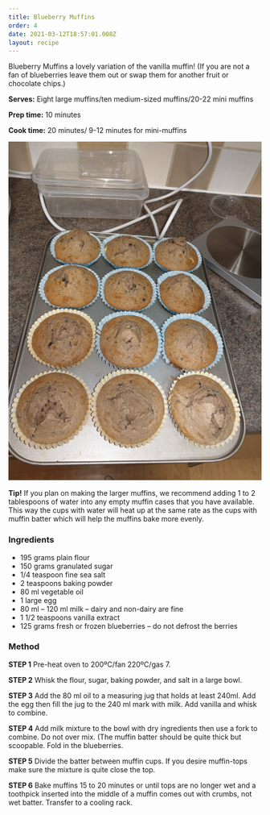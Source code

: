 ```yaml
---
title: Blueberry Muffins
order: 4
date: 2021-03-12T18:57:01.008Z
layout: recipe
---
```

Blueberry Muffins a lovely variation of the vanilla muffin! (If you are not a fan of blueberries leave them out or swap them for another fruit or chocolate chips.)

**Serves:** Eight large muffins/ten medium-sized muffins/20-22 mini muffins 

**Prep time:** 10 minutes

**Cook time:** 20 minutes/ 9-12 minutes for mini-muffins

![Blueberry muffins still in their cases, in their muffin tray](../uploads/imag0861.jpg "Blueberry Muffins")

**Tip!** If you plan on making the larger muffins, we recommend adding 1 to 2 tablespoons of water into any empty muffin cases that you have available. This way the cups with water will heat up at the same rate as the cups with muffin batter which will help the muffins bake more evenly.

### Ingredients

* 195 grams plain flour
* 150 grams granulated sugar
* 1/4 teaspoon fine sea salt
* 2 teaspoons baking powder
* 80 ml vegetable oil
* 1 large egg
* 80 ml – 120 ml milk – dairy and non-dairy are fine
* 1 1/2 teaspoons vanilla extract
* 125 grams fresh or frozen blueberries – do not defrost the berries

### Method

**STEP 1**
Pre-heat oven to 200ºC/fan 220ºC/gas 7.

**STEP 2**
Whisk the flour, sugar, baking powder, and salt in a large bowl.

**STEP 3**
Add the 80 ml oil to a measuring jug that holds at least 240ml. Add the egg then fill the jug to the 240 ml mark with milk. Add vanilla and whisk to combine.

**STEP 4**
Add milk mixture to the bowl with dry ingredients then use a fork to combine. Do not over mix. (The muffin batter should be quite thick but scoopable. Fold in the blueberries.

**STEP 5**
Divide the batter between muffin cups. If you desire muffin-tops make sure the mixture is quite close the top.

**STEP 6**
Bake muffins 15 to 20 minutes or until tops are no longer wet and a toothpick inserted into the middle of a muffin comes out with crumbs, not wet batter. Transfer to a cooling rack.